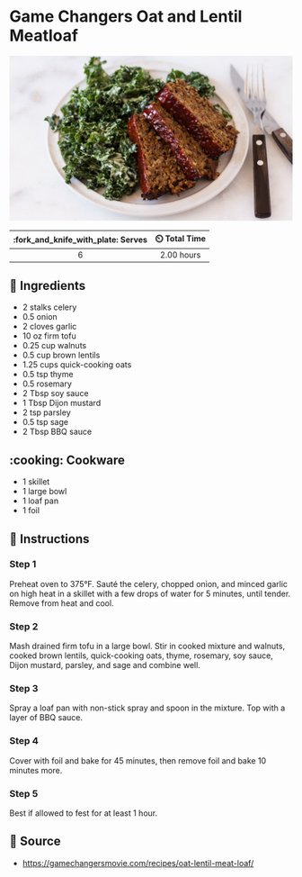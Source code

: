 # Game Changers Oat and Lentil Meatloaf

![Game Changers Oat and Lentil Meatloaf](../assets/images/game-changers-oat-and-lentil-meatloaf.jpg)

| :fork_and_knife_with_plate: Serves | :timer_clock: Total Time |
|:----------------------------------:|:-----------------------: |
| 6 | 2.00 hours |

## :salt: Ingredients

- 2 stalks celery
- 0.5 onion
- 2 cloves garlic
- 10 oz firm tofu
- 0.25 cup walnuts
- 0.5 cup brown lentils
- 1.25 cups quick-cooking oats
- 0.5 tsp thyme
- 0.5 rosemary
- 2 Tbsp soy sauce
- 1 Tbsp Dijon mustard
- 2 tsp parsley
- 0.5 tsp sage
- 2 Tbsp BBQ sauce

## :cooking: Cookware

- 1 skillet
- 1 large bowl
- 1 loaf pan
- 1 foil

## :pencil: Instructions

### Step 1

Preheat oven to 375°F. Sauté the celery, chopped onion, and minced garlic on high heat in a skillet with a few drops of
water for 5 minutes, until tender. Remove from heat and cool.

### Step 2

Mash drained firm tofu in a large bowl. Stir in cooked mixture and walnuts, cooked brown lentils, quick-cooking oats,
thyme, rosemary, soy sauce, Dijon mustard, parsley, and sage and combine well.

### Step 3

Spray a loaf pan with non-stick spray and spoon in the mixture. Top with a layer of BBQ sauce.

### Step 4

Cover with foil and bake for 45 minutes, then remove foil and bake 10 minutes more.

### Step 5

Best if allowed to fest for at least 1 hour.

## :link: Source

- <https://gamechangersmovie.com/recipes/oat-lentil-meat-loaf/>
